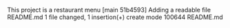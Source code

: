 This project is a restaurant menu
[main 51b4593] Adding a readable file README.md
 1 file changed, 1 insertion(+)
 create mode 100644 README.md
